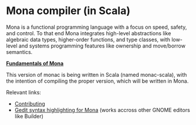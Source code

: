 Mona compiler (in Scala)
========================

Mona is a functional programming language with a focus on speed, safety, and control. To that end Mona integrates high-level abstractions like algebraic data types, higher-order functions, and type classes, with low-level and systems programming features like ownership and move/borrow semantics.

[**Fundamentals of Mona**](http://jancorazza.com/2015/10/02/fundamentals-of-mona/)

This version of monac is being written in Scala (named monac-scala), with the intention of compiling the proper version, which will be written in Mona.

Relevant links:

 - [Contributing](/wiki/Contributing-to-monac)
 - [Gedit syntax highlighting for Mona](https://github.com/corazza/mona-gedit) (works accross other GNOME editors like Builder)
